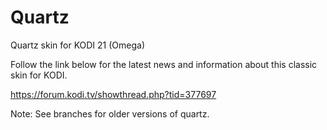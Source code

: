 # Quartz 


Quartz skin for KODI 21 (Omega)

Follow the link below for the latest news and information about this classic skin for KODI.

https://forum.kodi.tv/showthread.php?tid=377697

Note: See branches for older versions of quartz.
